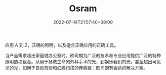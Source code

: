 ﻿---
weight: 
title: "Osram"
description: "Osram提供创新和可持续的照明解决方案。欧司朗的产品组合范围从模块、LED 灯和灯具到照明管理系统。Osram offers innovative and sustainable lighting solutions. The product portfolio of Osram ranges from modules, LED lamps and luminaires to light management systems."
date: 2022-07-14T21:57:40+08:00
lastmod: 2022-07-14T16:45:40+08:00
draft: false
authors: ["june"]
featuredImage: "542.png"
link: "https://www.osram.com/cb/index.jsp"
tags: ["Osram","先进制造"]
categories: ["navigation"]
navigation: ["先进制造"]
lightgallery: true
toc: true
pinned: false
recommend: false
recommend1: false
---
应用 A 到 Z，正确的照明，以及适合正确应用的正确工具。

当产品需求超出家庭或办公室时，欧司朗为广泛的技术和专业应用提供广泛的特种照明选项组合。从用于拯救生命的外科手术的光，到娱乐我们的光，甚至超出可见光的光，如用于自动驾驶和虹膜扫描的传感器：欧司朗有合适的解决方案。
